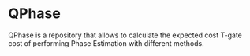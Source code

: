 # QPhase

QPhase is a repository that allows to calculate the expected cost T-gate cost of performing Phase Estimation with different methods.
